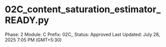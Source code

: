 # 02C_content_saturation_estimator_READY.py

Phase: 2
Module: C
Prefix: 02C_
Status: Approved
Last Updated: July 28, 2025 7:05 PM (GMT+5:30)